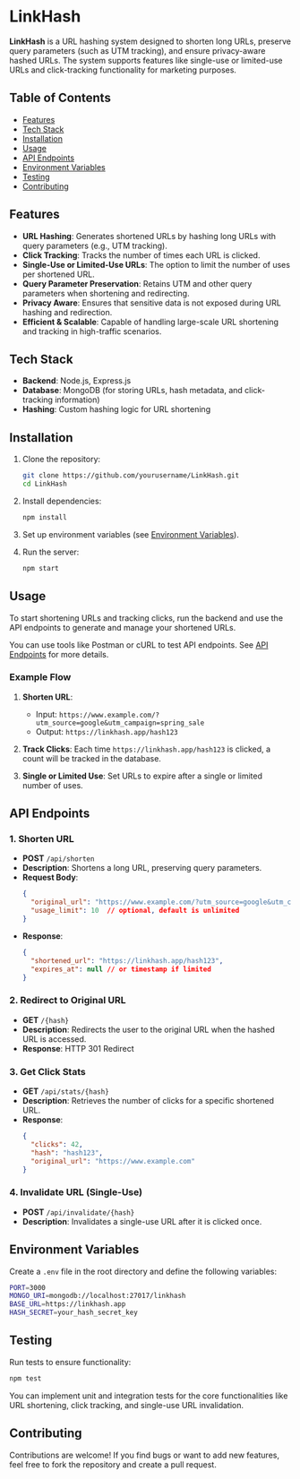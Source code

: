 # LinkHash

**LinkHash** is a URL hashing system designed to shorten long URLs, preserve query parameters (such as UTM tracking), and ensure privacy-aware hashed URLs. The system supports features like single-use or limited-use URLs and click-tracking functionality for marketing purposes.

## Table of Contents
- [Features](#features)
- [Tech Stack](#tech-stack)
- [Installation](#installation)
- [Usage](#usage)
- [API Endpoints](#api-endpoints)
- [Environment Variables](#environment-variables)
- [Testing](#testing)
- [Contributing](#contributing)

## Features
- **URL Hashing**: Generates shortened URLs by hashing long URLs with query parameters (e.g., UTM tracking).
- **Click Tracking**: Tracks the number of times each URL is clicked.
- **Single-Use or Limited-Use URLs**: The option to limit the number of uses per shortened URL.
- **Query Parameter Preservation**: Retains UTM and other query parameters when shortening and redirecting.
- **Privacy Aware**: Ensures that sensitive data is not exposed during URL hashing and redirection.
- **Efficient & Scalable**: Capable of handling large-scale URL shortening and tracking in high-traffic scenarios.

## Tech Stack
- **Backend**: Node.js, Express.js
- **Database**: MongoDB (for storing URLs, hash metadata, and click-tracking information)
- **Hashing**: Custom hashing logic for URL shortening

## Installation

1. Clone the repository:
    ```bash
    git clone https://github.com/yourusername/LinkHash.git
    cd LinkHash
    ```

2. Install dependencies:
    ```bash
    npm install
    ```

3. Set up environment variables (see [Environment Variables](#environment-variables)).

4. Run the server:
    ```bash
    npm start
    ```

## Usage

To start shortening URLs and tracking clicks, run the backend and use the API endpoints to generate and manage your shortened URLs.

You can use tools like Postman or cURL to test API endpoints. See [API Endpoints](#api-endpoints) for more details.

### Example Flow

1. **Shorten URL**:
    - Input: `https://www.example.com/?utm_source=google&utm_campaign=spring_sale`
    - Output: `https://linkhash.app/hash123`

2. **Track Clicks**: Each time `https://linkhash.app/hash123` is clicked, a count will be tracked in the database.

3. **Single or Limited Use**: Set URLs to expire after a single or limited number of uses.

## API Endpoints

### 1. **Shorten URL**
   - **POST** `/api/shorten`
   - **Description**: Shortens a long URL, preserving query parameters.
   - **Request Body**:
     ```json
     {
       "original_url": "https://www.example.com/?utm_source=google&utm_campaign=spring_sale",
       "usage_limit": 10  // optional, default is unlimited
     }
     ```
   - **Response**:
     ```json
     {
       "shortened_url": "https://linkhash.app/hash123",
       "expires_at": null // or timestamp if limited
     }
     ```

### 2. **Redirect to Original URL**
   - **GET** `/{hash}`
   - **Description**: Redirects the user to the original URL when the hashed URL is accessed.
   - **Response**: HTTP 301 Redirect

### 3. **Get Click Stats**
   - **GET** `/api/stats/{hash}`
   - **Description**: Retrieves the number of clicks for a specific shortened URL.
   - **Response**:
     ```json
     {
       "clicks": 42,
       "hash": "hash123",
       "original_url": "https://www.example.com"
     }
     ```

### 4. **Invalidate URL (Single-Use)**
   - **POST** `/api/invalidate/{hash}`
   - **Description**: Invalidates a single-use URL after it is clicked once.

## Environment Variables

Create a `.env` file in the root directory and define the following variables:

```bash
PORT=3000
MONGO_URI=mongodb://localhost:27017/linkhash
BASE_URL=https://linkhash.app
HASH_SECRET=your_hash_secret_key
```

## Testing

Run tests to ensure functionality:

```bash
npm test
```

You can implement unit and integration tests for the core functionalities like URL shortening, click tracking, and single-use URL invalidation.

## Contributing

Contributions are welcome! If you find bugs or want to add new features, feel free to fork the repository and create a pull request.
